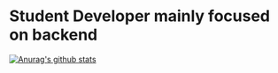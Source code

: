 # Student Developer mainly focused on backend

[![Anurag's github stats](https://github-readme-stats.vercel.app/api?username=Athanasioschourlias)](https://github.com/anuraghazra/github-readme-stats)
